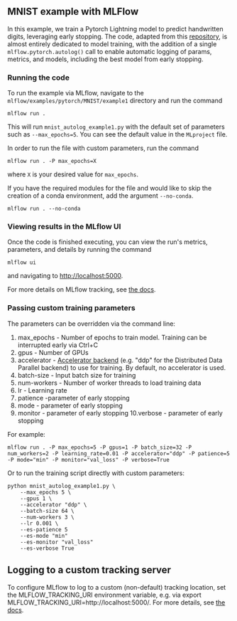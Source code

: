 ## MNIST example with MLFlow
In this example, we train a Pytorch Lightning model to predict handwritten digits, leveraging early stopping.
The code, adapted from this [repository](https://github.com/PyTorchLightning/pytorch-lightning/blob/master/pl_examples/basic_examples/mnist.py), is almost entirely dedicated to model training, with the addition of a single ``mlflow.pytorch.autolog()`` call to enable automatic logging of params, metrics, and models,
including the best model from early stopping.

### Running the code
To run the example via MLflow, navigate to the `mlflow/examples/pytorch/MNIST/example1` directory and run the command

```
mlflow run .
```

This will run `mnist_autolog_example1.py` with the default set of parameters such as  `--max_epochs=5`. You can see the default value in the `MLproject` file.

In order to run the file with custom parameters, run the command

```
mlflow run . -P max_epochs=X
```

where `X` is your desired value for `max_epochs`.

If you have the required modules for the file and would like to skip the creation of a conda environment, add the argument `--no-conda`.

```
mlflow run . --no-conda

```

### Viewing results in the MLflow UI

Once the code is finished executing, you can view the run's metrics, parameters, and details by running the command

```
mlflow ui
```

and navigating to [http://localhost:5000](http://localhost:5000).

For more details on MLflow tracking, see [the docs](https://www.mlflow.org/docs/latest/tracking.html#mlflow-tracking).




### Passing custom training parameters

The parameters can be overridden via the command line:

1. max_epochs - Number of epochs to train model. Training can be interrupted early via Ctrl+C
2. gpus - Number of GPUs
3. accelerator - [Accelerator backend](https://pytorch-lightning.readthedocs.io/en/latest/trainer.html#trainer-flags) (e.g. "ddp" for the Distributed Data Parallel backend) to use for training. By default, no accelerator is used. 
4. batch-size - Input batch size for training
5. num-workers - Number of worker threads to load training data
6. lr - Learning rate
7. patience -parameter of early stopping
8. mode - parameter of early stopping
9. monitor - parameter of early stopping
10.verbose - parameter of early stopping

For example:
```
mlflow run . -P max_epochs=5 -P gpus=1 -P batch_size=32 -P num_workers=2 -P learning_rate=0.01 -P accelerator="ddp" -P patience=5 -P mode="min" -P monitor="val_loss" -P verbose=True
```

Or to run the training script directly with custom parameters:
```
python mnist_autolog_example1.py \
    --max_epochs 5 \
    --gpus 1 \
    --accelerator "ddp" \
    --batch-size 64 \
    --num-workers 3 \
    --lr 0.001 \
    --es-patience 5
    --es-mode "min"
    --es-monitor "val_loss"
    --es-verbose True
```

## Logging to a custom tracking server
To configure MLflow to log to a custom (non-default) tracking location, set the MLFLOW_TRACKING_URI environment variable, e.g. via export MLFLOW_TRACKING_URI=http://localhost:5000/. For more details, see [the docs](https://mlflow.org/docs/latest/tracking.html#where-runs-are-recorded).

